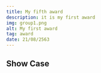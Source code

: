 ```yaml
---
title: My fifth award
description: it is my first award
img: group1.png
alt: My first award
tag: award
date: 21/08/2563
---
```


## Show Case